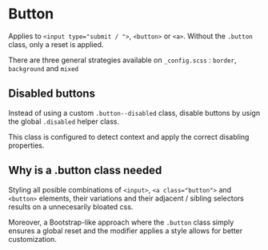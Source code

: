 # Button

Applies to `<input type="submit / ">`, `<button>` or `<a>`. Without the `.button` class, only a reset is applied.

There are three general strategies available on `_config.scss` :  `border`, `background` and `mixed`

## Disabled buttons

Instead of using a custom `.button--disabled` class, disable buttons by usign the global `.disabled` helper class. 

This class is configured to detect context and apply the correct disabling properties.

## Why is a .button class needed

Styling all posible combinations of `<input>`, `<a class="button">` and `<button>` elements, their variations and their adjacent / sibling selectors results on a unnecesarily bloated css.

Moreover, a Bootstrap-like approach where the `.button` class simply ensures a global reset and the modifier applies a style allows for better customization.
